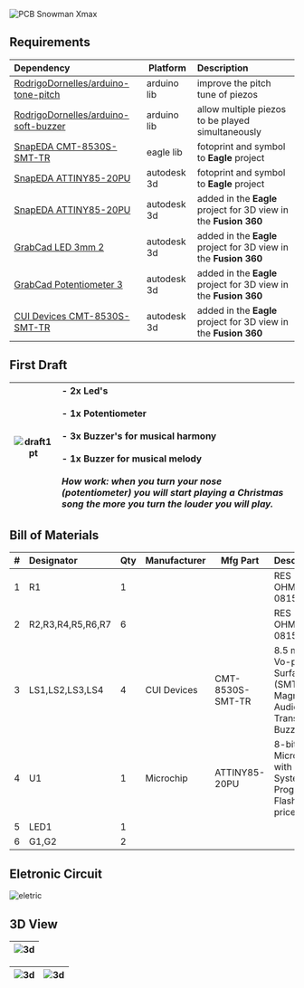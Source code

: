 ![PCB Snowman Xmax](https://github.com/RodrigoDornelles/pcb-snowman-xmas/raw/master/images/banner.png)

## Requirements ##

| Dependency | Platform | Description |
| :--------- | -------- | :---------- |
| [RodrigoDornelles/arduino-tone-pitch](https://github.com/RodrigoDornelles/arduino-tone-pitch) | arduino lib | improve the pitch tune of piezos |
| [RodrigoDornelles/arduino-soft-buzzer](https://github.com/RodrigoDornelles/arduino-soft-buzzer) | arduino lib | allow multiple piezos to be played simultaneously |
| [SnapEDA CMT-8530S-SMT-TR](https://www.snapeda.com/parts/CMT-8530S-SMT-TR/CUI%20Devices/view-part/649163/) | eagle lib | fotoprint and symbol to **Eagle** project |
| [SnapEDA ATTINY85-20PU](https://www.snapeda.com/parts/ATTINY85-20PU/Microchip/view-part/?ref=search&t=attiny85) | autodesk 3d | fotoprint and symbol to **Eagle** project |
| [SnapEDA ATTINY85-20PU](https://www.snapeda.com/parts/ATTINY85-20PU/Microchip/view-part/?ref=search&t=attiny85) | autodesk 3d | added in the **Eagle** project for 3D view in the  **Fusion 360** |
| [GrabCad LED 3mm 2](https://grabcad.com/library/led-3mm-2) | autodesk 3d | added in the **Eagle** project for 3D view in the  **Fusion 360** |
| [GrabCad Potentiometer 3](https://grabcad.com/library/potentiometer-3) | autodesk 3d | added in the **Eagle** project for 3D view in the  **Fusion 360** |
| [CUI Devices CMT-8530S-SMT-TR](https://www.cuidevices.com/product/resource/3dmodel/cmt-8530s-smt-tr) | autodesk 3d | added in the **Eagle** project for 3D view in the  **Fusion 360** |

## First Draft ##
| ![draft1pt](https://github.com/RodrigoDornelles/pcb-snowman-xmas/raw/master/images/draft_pt.png) |- 2x Led's<br/><br/>- 1x Potentiometer<br/><br/>- 3x Buzzer's for musical harmony<br/><br/>- 1x Buzzer for musical melody<br/><br/>_How work: when you turn your nose (potentiometer) you will start playing a Christmas song the more you turn the louder you will play._ |
| - | :- |

## Bill of Materials ##
| # | Designator | Qty | Manufacturer | Mfg Part | Description | Footprint | Type | Notes |
| - | :--------- | --- | :----------- | -------- | :---------- | :-------- | ---- | :---- |
| 1 | R1 | 1 |  |  | RES 10.0K OHM 1W 1% 0815 SMD | 0815 | PTH | |
| 2 | R2,R3,R4,R5,R6,R7 | 6 |  |  | RES 111.0 OHM 1W 1% 0815 SMD | 0815 | SMD | |
| 3 | LS1,LS2,LS3,LS4 | 4 | CUI Devices | CMT-8530S-SMT-TR | 8.5 mm 3.6 Vo-p 90 dB Surface Mount (SMT) Magnetic Audio Transducer Buzzer | | SMD | |
| 4 | U1 | 1 | Microchip | ATTINY85-20PU | 8-bit Microcontroller with In-System Programmable Flash Check prices| | PTH | |
| 5 | LED1 | 1 | | | | | PTH | |
| 6 | G1,G2 | 2 | | | | | PTH | |

## Eletronic Circuit ##
![eletric](https://github.com/RodrigoDornelles/pcb-snowman-xmas/raw/master/images/eletronic.png)


## 3D View ##
| ![3d](https://github.com/RodrigoDornelles/pcb-snowman-xmas/raw/master/images/snow3dhd.png) | 
| - |

| ![3d](https://github.com/RodrigoDornelles/pcb-snowman-xmas/raw/master/images/snow3dfront.png) | ![3d](https://github.com/RodrigoDornelles/pcb-snowman-xmas/raw/master/images/snow3ddiagonal.png)|
| - | - |

